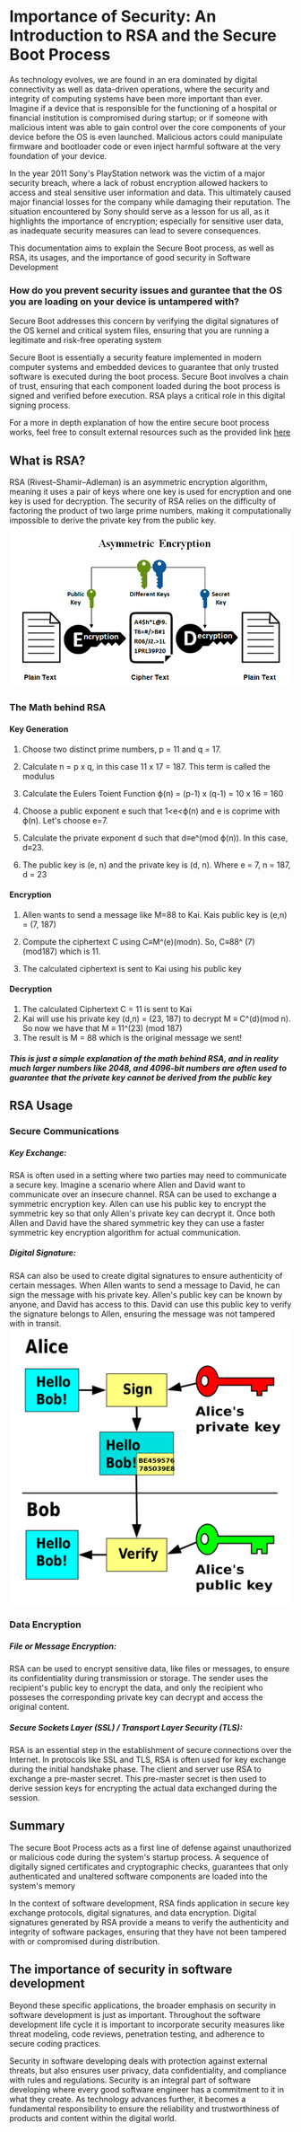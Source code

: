 # Importance of Security: An Introduction to RSA and the Secure Boot Process


As technology evolves, we are found in an era dominated by digital connectivity as well as data-driven operations, where the security and integrity of computing systems have been more important than ever. Imagine if a device that is responsible for the functioning of a hospital or financial institution is compromised during startup; or if someone with malicious intent was able to gain control over the core components of your device before the OS is even launched.
Malicious actors could manipulate firmware and bootloader code or even inject harmful software at the very foundation of your device. 

In the year 2011 Sony's PlayStation network was the victim of a major security breach, where a lack of robust encryption allowed hackers to access and steal sensitive user information and data. This ultimately caused major financial losses for the company while damaging their reputation. The situation encountered by Sony should serve as a lesson for us all, as it highlights the importance of encryption; especially for sensitive user data, as inadequate security measures can lead to severe consequences.

This documentation aims to explain the Secure Boot process, as well as RSA, its usages, and the importance of good security in Software Development

### How do you prevent security issues and gurantee that the OS you are loading on your device is untampered with?
Secure Boot addresses this concern by verifying the digital signatures of the OS kernel and critical system files, ensuring that you are running a legitimate and risk-free operating system

Secure Boot is essentially a security feature implemented in modern computer systems and embedded devices to guarantee that only trusted software is executed during the boot process.
Secure Boot involves a chain of trust, ensuring that each component loaded during the boot process is signed and verified before execution. RSA plays a critical role in this digital signing process.

For a more in depth explanation of how the entire secure boot process works, feel free to consult external resources such as the provided link 
[here](https://www.particle.io/iot-guides-and-resources/iot-secure-boot/#:~:text=In%20the%20context%20of%20Internet,at%20the%20time%20of%20manufacture)


## What is RSA?
RSA (Rivest–Shamir–Adleman) is an asymmetric encryption algorithm, meaning it uses a pair of keys where one key is used for encryption and one key is used for decryption. The security of RSA relies on the difficulty of factoring the product of two large prime numbers, making it computationally impossible to derive the private key from the public key.


![Diagram explaining Asymmetric Encryption](../assets/key.png)


### The Math behind RSA

#### Key Generation
1. Choose two distinct prime numbers, p = 11 and q = 17.

2. Calculate n = p x q, in this case 11 x 17 = 187. This term is called the modulus

3. Calculate the Eulers Toient Function ϕ(n) = (p-1) x (q-1) = 10 x 16 = 160

4. Choose a public exponent e such that 1<e<ϕ(n) and e is coprime with ϕ(n). Let's choose e=7.

5. Calculate the private exponent d such that d≡e^(mod ϕ(n)). In this case, d≡23.

6. The public key is (e, n) and the private key is (d, n). Where e = 7, n = 187, d = 23

#### Encryption

1. Allen wants to send a message like M=88 to Kai. Kais public key is (e,n) = (7, 187)

2. Compute the ciphertext C using C≡M^(e)(modn). So, C≡88^ (7) (mod187) which is 11.
3. The calculated ciphertext is sent to Kai using his public key

#### Decryption

1. The calculated Ciphertext C = 11 is sent to Kai
2. Kai will use his private key (d,n) = (23, 187) to decrypt M ≡ C^(d)(mod n). So now we have that M ≡ 11^(23) (mod 187)
3. The result is M = 88 which is the original message we sent!


##### This is just a simple explanation of the math behind RSA, and in reality much larger numbers like 2048, and 4096-bit numbers are often used to guarantee that the private key cannot be derived from the public key


## RSA Usage

### Secure Communications

##### Key Exchange: 
RSA is often used in a setting where two parties may need to communicate a secure key. Imagine a scenario where Allen and David want to communicate over an insecure channel. RSA can be used to exchange a symmetric encryption key. Allen can use his public key to encrypt the symmetric key so that only Allen's private key can decrypt it. Once both Allen and David have the shared symmetric key they can use a faster symmetric key encryption algorithm for actual communication.

##### Digital Signature: 
RSA can also be used to create digital signatures to ensure authenticity of certain messages. When Allen wants to send a message to David, he can sign the message with his private key. Allen's public key can be known by anyone, and David has access to this. David can use this public key to verify the signature belongs to Allen, ensuring the message was not tampered with in transit.
![example of using RSA to create digital signature](../assets/RSA-signature.png)

### Data Encryption

##### File or Message Encryption:
RSA can be used to encrypt sensitive data, like files or messages, to ensure its confidentiality during transmission or storage. The sender uses the recipient's public key to encrypt the data, and only the recipient who posseses the corresponding private key can decrypt and access the original content.

##### Secure Sockets Layer (SSL) / Transport Layer Security (TLS):
RSA is an essential step in the establishment of secure connections over the Internet. In protocols like SSL and TLS, RSA is often used for key exchange during the initial handshake phase. The client and server use RSA to exchange a pre-master secret. This pre-master secret is then used to derive session keys for encrypting the actual data exchanged during the session.


## Summary
The secure Boot Process acts as a first line of defense against unauthorized or malicious code during the system's startup process. A sequence of digitally signed certificates and cryptographic checks, guarantees that only authenticated and unaltered software components are loaded into the system's memory


In the context of software development, RSA finds application in secure key exchange protocols, digital signatures, and data encryption. Digital signatures generated by RSA provide a means to verify the authenticity and integrity of software packages, ensuring that they have not been tampered with or compromised during distribution.

## The importance of security in software development

Beyond these specific applications, the broader emphasis on security in software development is just as important. Throughout the software development life cycle it is important to incorporate security measures like threat modeling, code reviews, penetration testing, and adherence to secure coding practices.

Security in software developing deals with protection against external threats, but also ensures user privacy, data confidentiality, and compliance with rules and regulations. Security is an integral part of software developing where every good software engineer has a commitment to it in what they create. As technology advances further, it becomes a fundamental responsibility to ensure the reliability and trustworthiness of products and content within the digital world.
